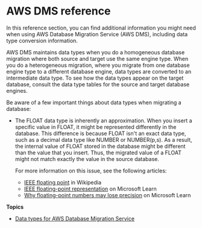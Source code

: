 # AWS DMS reference<a name="CHAP_Reference"></a>

In this reference section, you can find additional information you might need when using AWS Database Migration Service \(AWS DMS\), including data type conversion information\. 

AWS DMS maintains data types when you do a homogeneous database migration where both source and target use the same engine type\. When you do a heterogeneous migration, where you migrate from one database engine type to a different database engine, data types are converted to an intermediate data type\. To see how the data types appear on the target database, consult the data type tables for the source and target database engines\.

Be aware of a few important things about data types when migrating a database: 
+ The FLOAT data type is inherently an approximation\. When you insert a specific value in FLOAT, it might be represented differently in the database\. This difference is because FLOAT isn't an exact data type, such as a decimal data type like NUMBER or NUMBER\(p,s\)\. As a result, the internal value of FLOAT stored in the database might be different than the value that you insert\. Thus, the migrated value of a FLOAT might not match exactly the value in the source database\. 

  For more information on this issue, see the following articles: 
  + [ IEEE floating point](https://en.wikipedia.org/wiki/IEEE_floating_point) in Wikipedia
  + [ IEEE floating\-point representation](https://learn.microsoft.com/en-us/cpp/build/ieee-floating-point-representation?view=msvc-170) on Microsoft Learn
  + [ Why floating\-point numbers may lose precision](https://learn.microsoft.com/en-us/cpp/build/why-floating-point-numbers-may-lose-precision?view=msvc-170) on Microsoft Learn

**Topics**
+ [Data types for AWS Database Migration Service](CHAP_Reference.DataTypes.md)